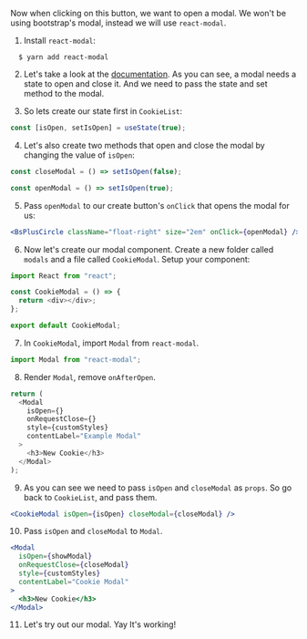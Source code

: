 Now when clicking on this button, we want to open a modal. We won't be using bootstrap's modal, instead we will use `react-modal`.

1. Install `react-modal`:

```shell
  $ yarn add react-modal
```

2. Let's take a look at the [documentation](https://www.npmjs.com/package/react-modal). As you can see, a modal needs a state to open and close it. And we need to pass the state and set method to the modal.

3. So lets create our state first in `CookieList`:

```javascript
const [isOpen, setIsOpen] = useState(true);
```

4. Let's also create two methods that open and close the modal by changing the value of `isOpen`:

```javascript
const closeModal = () => setIsOpen(false);

const openModal = () => setIsOpen(true);
```

5. Pass `openModal` to our create button's `onClick` that opens the modal for us:

```jsx
<BsPlusCircle className="float-right" size="2em" onClick={openModal} />
```

6. Now let's create our modal component. Create a new folder called `modals` and a file called `CookieModal`. Setup your component:

```javascript
import React from "react";

const CookieModal = () => {
  return <div></div>;
};

export default CookieModal;
```

7. In `CookieModal`, import `Modal` from `react-modal`.

```javascript
import Modal from "react-modal";
```

8. Render `Modal`, remove `onAfterOpen`.

```javascript
return (
  <Modal
    isOpen={}
    onRequestClose={}
    style={customStyles}
    contentLabel="Example Modal"
  >
    <h3>New Cookie</h3>
  </Modal>
);
```

9. As you can see we need to pass `isOpen` and `closeModal` as `props`. So go back to `CookieList`, and pass them.

```jsx
<CookieModal isOpen={isOpen} closeModal={closeModal} />
```

10. Pass `isOpen` and `closeModal` to `Modal`.

```jsx
<Modal
  isOpen={showModal}
  onRequestClose={closeModal}
  style={customStyles}
  contentLabel="Cookie Modal"
>
  <h3>New Cookie</h3>
</Modal>
```

11. Let's try out our modal. Yay It's working!
